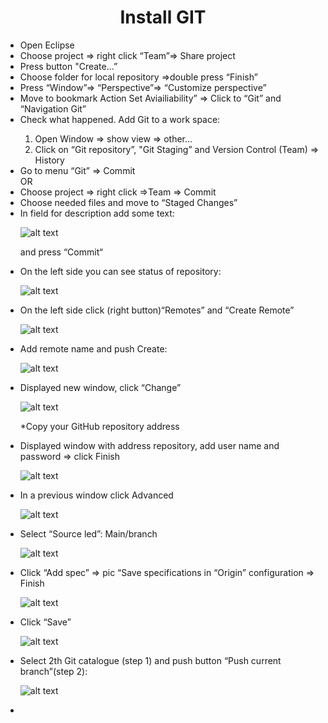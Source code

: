 # <center> Install GIT
<ul>
  <li>Open Eclipse</li>
  <li>Choose project => right click “Team”=> Share project</li>
  <li>Press button "Create…”</li>
  <li>Choose folder for local repository =>double press “Finish”</li>
  <li>Press “Window”=> “Perspective”=> “Customize perspective”</li>
  <li>Move to bookmark Action Set Aviailiability” => Click to “Git” and “Navigation Git”</li>
  <li>Check what happened. Add Git to a work space:</li>
  
  1. Open Window => show view => other…
  2. Click on “Git repository”, "Git Staging” and Version Control (Team) => History
  
  <li>Go to menu “Git” => Commit</li>
  OR
  <li>Choose project => right click =>Team => Commit</li>
  <li>Choose needed files and move to “Staged Changes”</li>
  <li>In field for description add some text:</li>
  
  ![alt text](g1.jpg)
  
  and press “Commit“
  
  <li>On the left side you can see status of repository:</li>
  
  ![alt text](g2.jpg)
  <li>On the left side click (right button)“Remotes” and “Create Remote”</li>
  
  ![alt text](g3.jpg)
  <li>Add remote name and push Create:</li>
  
  ![alt text](g4.jpg)
  <li>Displayed new window, click “Change”</li>
  
  ![alt text](g5.jpg)
  
  *Copy your GitHub repository address 
  
  <li>Displayed window with address repository, add user name and password => click Finish</li>
  
   ![alt text](g6.jpg)
  <li>In a previous window click Advanced</li>
  
  ![alt text](g7.jpg)
  <li>Select “Source led”: Main/branch</li>
  
  ![alt text](g8.jpg)
  <li>Click “Add spec” => pic “Save specifications in “Origin” configuration => Finish</li>
  
  ![alt text](g9.jpg)
  <li>Click “Save”</li>
  
  ![alt text](g10.jpg)
  <li>Select 2th Git catalogue (step 1) and push button “Push current branch”(step 2):</li>
  
   ![alt text](g11.jpg)
  
  <li></li>
  </ul>